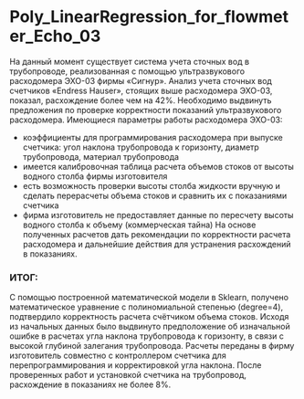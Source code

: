 # Poly_LinearRegression_for_flowmeter_Echo_03
На данный момент существует система учета сточных вод в трубопроводе, реализованная с помощью ультразвукового расходомера ЭХО-03 фирмы «Сигнур».
Анализ учета сточных вод счетчиков «Endress Hаuser», стоящих выше расходомера ЭХО-03, показал, расхождение более чем на 42%.
Необходимо выдвинуть предложения по проверке корректности показаний ультразвукового расходомера.
Имеющиеся параметры работы расходомера ЭХО-03:
- коэффициенты для программирования расходомера при выпуске счетчика: угол наклона трубопровода к горизонту, диаметр трубопровода, материал трубопровода
- имеется калибровочная таблица расчета объемов стоков от высоты водного столба фирмы изготовителя
- есть возможность проверки высоты столба жидкости вручную и сделать перерасчеты объема стоков и сравнить их с показаниями счетчика
- фирма изготовитель не предоставляет данные по пересчету высоты водного столба к объему (коммерческая тайна)
На основе полученных расчетов дать рекомендации по корректности расчета расходомера и дальнейшие действия для устранения расхождений в показаниях.
### ИТОГ:
С помощью построенной математической модели в Sklearn, получено математическое уравнение с полиномиальной степенью (degree=4), подтвердило корректность расчета счётчиком объема стоков. Исходя из начальных данных было выдвинуто предположение об изначальной ошибке в расчетах угла наклона трубопровода к горизонту, в связи с высокой глубиной залегания трубопровода.
Расчеты переданы в фирму изготовитель совместно с контроллером счетчика для перепрограммирования и корректировкой угла наклона. После проверенных работ и установкой счетчика на трубопровод, расхождение в показаниях не более 8%.
